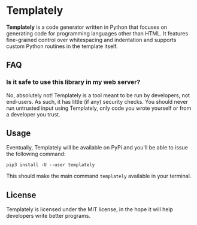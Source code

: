Templately
==========

**Templately** is a code generator written in Python that focuses on generating
code for programming languages other than HTML. It features fine-grained
control over whitespacing and indentation and supports custom Python routines
in the template itself.

## FAQ

### Is it safe to use this library in my web server?

No, absolutely not! Templately is a tool meant to be run by developers, not
end-users. As such, it has little (if any) security checks. You should never
run untrusted input using Templately, only code you wrote yourself or from a
developer you trust.

## Usage

Eventually, Templately will be available on PyPi and you'll be able to issue the following command:

```
pip3 install -U --user templately
```

This should make the main command `templately` available in your terminal.

## License

Templately is licensed under the MIT license, in the hope it will help developers
write better programs.

